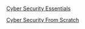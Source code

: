</br>
</br>
</br>

[Cyber Security Essentials](cybersecurity_essentials)

[Cyber Security From Scratch](cybersecurity_from_scratch)
